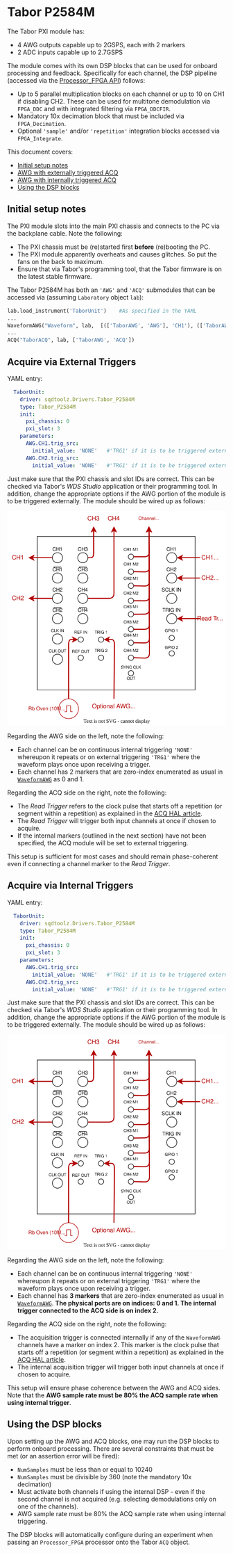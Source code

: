 # Tabor P2584M

The Tabor PXI module has:

- 4 AWG outputs capable up to 2GSPS, each with 2 markers
- 2 ADC inputs capable up to 2.7GSPS

The module comes with its own DSP blocks that can be used for onboard processing and feedback. Specifically for each channel, the DSP pipeline (accessed via the [Processor_FPGA API](../Proc_FPGA_Overview.md)) follows:

- Up to 5 parallel multiplication blocks on each channel or up to 10 on CH1 if disabling CH2. These can be used for multitone demodulation via `FPGA_DDC` and with integrated filtering via `FPGA_DDCFIR`.
- Mandatory 10x decimation block that must be included via `FPGA_Decimation`.
- Optional `'sample'` and/or `'repetition'` integration blocks accessed via `FPGA_Integrate`.

This document covers:

- [Initial setup notes](#initial-setup-notes)
- [AWG with externally triggered ACQ](#acquire-via-external-triggers)
- [AWG with internally triggered ACQ](#acquire-via-internal-triggers)
- [Using the DSP blocks](#using-the-dsp-blocks)

## Initial setup notes

The PXI module slots into the main PXI chassis and connects to the PC via the backplane cable. Note the following:

- The PXI chassis must be (re)started first **before** (re)booting the PC.
- The PXI module apparently overheats and causes glitches. So put the fans on the back to maximum.
- Ensure that via Tabor's programming tool, that the Tabor firmware is on the latest stable firmware.

The Tabor P2584M has both an `'AWG'` and `'ACQ'` submodules that can be accessed via (assuming `Laboratory` object `lab`):

```python
lab.load_instrument('TaborUnit')    #As specified in the YAML
...
WaveformAWG("Waveform", lab,  [(['TaborAWG', 'AWG'], 'CH1'), (['TaborAWG', 'AWG'], 'CH2')], 2.0e9, 40e-6)
...
ACQ("TaborACQ", lab, ['TaborAWG', 'ACQ'])
```

## Acquire via External Triggers

YAML entry:

```yaml
  TaborUnit:
    driver: sqdtoolz.Drivers.Tabor_P2584M
    type: Tabor_P2584M
    init:
      pxi_chassis: 0
      pxi_slot: 3
    parameters:
      AWG.CH1.trig_src:
        initial_value: 'NONE'   #'TRG1' if it is to be triggered externally
      AWG.CH2.trig_src:
        initial_value: 'NONE'   #'TRG1' if it is to be triggered externally
```

Just make sure that the PXI chassis and slot IDs are correct. This can be checked via Tabor's *WDS Studio* application or their programming tool. In addition, change the appropriate options if the AWG portion of the module is to be triggered externally. The module should be wired up as follows:

![My Diagram3](Tabor_P2584M.drawio.svg)

Regarding the AWG side on the left, note the following:

- Each channel can be on continuous internal triggering `'NONE'` whereupon it repeats or on external triggering `'TRG1'` where the waveform plays once upon receiving a trigger.
- Each channel has 2 markers that are zero-index enumerated as usual in [`WaveformAWG`](../AWG_Pulse_Building.md) as 0 and 1.

Regarding the ACQ side on the right, note the following:

- The *Read Trigger* refers to the clock pulse that starts off a repetition (or segment within a repetition) as explained in the [ACQ HAL article](../ACQ.md).
- The *Read Trigger* will trigger both input channels at once if chosen to acquire.
- If the internal markers (outlined in the next section) have not been specified, the ACQ module will be set to external triggering.

This setup is sufficient for most cases and should remain phase-coherent even if connecting a channel marker to the *Read Trigger*.


## Acquire via Internal Triggers

YAML entry:

```yaml
  TaborUnit:
    driver: sqdtoolz.Drivers.Tabor_P2584M
    type: Tabor_P2584M
    init:
      pxi_chassis: 0
      pxi_slot: 3
    parameters:
      AWG.CH1.trig_src:
        initial_value: 'NONE'   #'TRG1' if it is to be triggered externally
      AWG.CH2.trig_src:
        initial_value: 'NONE'   #'TRG1' if it is to be triggered externally
```

Just make sure that the PXI chassis and slot IDs are correct. This can be checked via Tabor's *WDS Studio* application or their programming tool. In addition, change the appropriate options if the AWG portion of the module is to be triggered externally. The module should be wired up as follows:

![My Diagram3](Tabor_P2584M_internal.drawio.svg)

Regarding the AWG side on the left, note the following:

- Each channel can be on continuous internal triggering `'NONE'` whereupon it repeats or on external triggering `'TRG1'` where the waveform plays once upon receiving a trigger.
- Each channel has **3 markers** that are zero-index enumerated as usual in [`WaveformAWG`](../AWG_Pulse_Building.md). **The physical ports are on indices: 0 and 1. The internal trigger connected to the ACQ side is on index 2.**

Regarding the ACQ side on the right, note the following:

- The acquisition trigger is connected internally if any of the `WaveformAWG` channels have a marker on index 2. This marker is the clock pulse that starts off a repetition (or segment within a repetition) as explained in the [ACQ HAL article](../ACQ.md).
- The internal acquisition trigger will trigger both input channels at once if chosen to acquire.

This setup will ensure phase coherence between the AWG and ACQ sides. Note that the **AWG sample rate must be 80% the ACQ sample rate when using internal trigger**.

## Using the DSP blocks

Upon setting up the AWG and ACQ blocks, one may run the DSP blocks to perform onboard processing. There are several constraints that must be met (or an assertion error will be fired):

- `NumSamples` must be less than or equal to 10240
- `NumSamples` must be divisible by 360 (note the mandatory 10x decimation)
- Must activate both channels if using the internal DSP - even if the second channel is not acquired (e.g. selecting demodulations only on one of the channels).
- AWG sample rate must be 80% the ACQ sample rate when using internal triggering.

The DSP blocks will automatically configure during an experiment when passing an `Processor_FPGA` processor onto the Tabor `ACQ` object.
